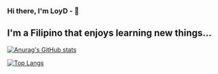 ### Hi there, I'm LoyD - 👋

## I'm a Filipino that enjoys learning new things...


[![Anurag's GitHub stats](https://github-readme-stats.vercel.app/api?username=csloyd&theme=synthwave&show_icons=true)](https://github.com/anuraghazra/github-readme-stats)

[![Top Langs](https://github-readme-stats.vercel.app/api/top-langs/?username=csloyd&layout=compact)](https://github.com/anuraghazra/github-readme-stats)

<!---
CSLoyD/CSLoyD is a ✨ special ✨ repository because its `README.md` (this file) appears on your GitHub profile.
You can click the Preview link to take a look at your changes.
--->
